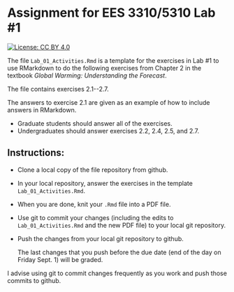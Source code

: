 # Assignment for EES 3310/5310 Lab #1

[![License: CC BY 4.0](https://img.shields.io/badge/License-CC%20BY%204.0-lightgrey.svg)](https://creativecommons.org/licenses/by/4.0/)

The file `Lab_01_Activities.Rmd` is a template for the exercises in Lab #1 to use
RMarkdown to do the following exercises from Chapter 2 in the textbook 
_Global Warming: Understanding the Forecast_.

The file contains exercises 2.1--2.7.

The answers to exercise 2.1 are given as an example of how to include
answers in RMarkdown.

* Graduate students should answer all of the exercises. 
* Undergraduates should answer exercises 2.2, 2.4, 2.5, and 2.7.

## Instructions:

* Clone a local copy of the file repository from github.
* In your local repository, answer the exercises in the template
  `Lab_01_Activities.Rmd`.
* When you are done, knit your `.Rmd` file into a PDF file.
* Use git to commit your changes (including the edits to `Lab_01_Activities.Rmd`
  and the new PDF file) to your local git repository.
* Push the changes from your local git repository to github.

    The last changes that you push before the due date (end of the day on Friday 
    Sept. 1) will be graded.

I advise using git to commit changes frequently as you work and push those commits
to github.


